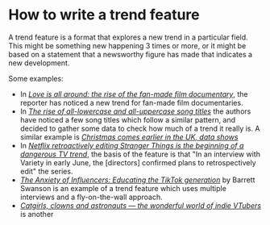 # How to write a trend feature

A trend feature is a format that explores a new trend in a particular field. This might be something new happening 3 times or more, or it might be based on a statement that a newsworthy figure has made that indicates a new development. 

Some examples: 

* In *[Love is all around: the rise of the fan-made film documentary](https://www.theguardian.com/film/2021/mar/10/fan-made-film-documentary-ghostbusters-cleanin-up-the-town)*, the reporter has noticed a new trend for fan-made film documentaries.
* In *[The rise of all-lowercase and all-uppercase song titles](https://qz.com/quartzy/1690992/the-rise-of-the-all-caps-song/)* the authors have noticed a few song titles which follow a similar pattern, and decided to gather some data to check how much of a trend it really is. A similar example is *[Christmas comes earlier in the UK, data shows](https://www.bbc.co.uk/news/uk-42356135)*
* In *[Netflix retroactively editing Stranger Things is the beginning of a dangerous TV trend](https://www.gq-magazine.co.uk/culture/article/stranger-things-netflix-retroactively-editing)*, the basis of the feature is that "In an interview with Variety in early June, the [directors] confirmed plans to retrospectively edit" the series. 
* *[The Anxiety of Influencers: Educating the TikTok generation](https://harpers.org/archive/2021/06/tiktok-house-collab-house-the-anxiety-of-influencers/)* by Barrett Swanson is an example of a trend feature which uses multiple interviews and a fly-on-the-wall approach.
* *[Catgirls, clowns and astronauts — the wonderful world of indie VTubers](https://tomfairjourno.medium.com/386b7bc97ac1)* is another

